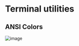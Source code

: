 # Terminal utilities
## ANSI Colors
![image](https://github.com/Mostik/terminal/assets/51542168/be23d641-e709-47c9-92bf-249db7f62401)
